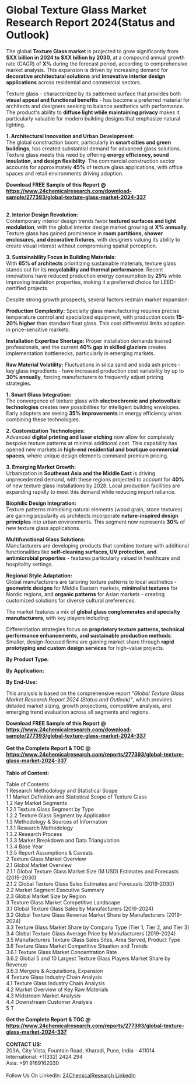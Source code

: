 <h1>Global Texture Glass Market Research Report 2024(Status and Outlook)</h1><p>The global <strong>Texture Glass market</strong> is projected to grow significantly from <strong>$XX billion in 2024 to $XX billion by 2030</strong>, at a compound annual growth rate (CAGR) of <strong>X%</strong> during the forecast period, according to comprehensive market analysis. This expansion is driven by increasing demand for <strong>decorative architectural solutions</strong> and <strong>innovative interior design applications</strong> across residential and commercial sectors.</p><p>Texture glass - characterized by its patterned surface that provides both <strong>visual appeal and functional benefits</strong> - has become a preferred material for architects and designers seeking to balance aesthetics with performance. The product's ability to <strong>diffuse light while maintaining privacy</strong> makes it particularly valuable for modern building designs that emphasize natural lighting.</p><p><strong>1. Architectural Innovation and Urban Development:</strong><br>
The global construction boom, particularly in <strong>smart cities and green buildings</strong>, has created substantial demand for advanced glass solutions. Texture glass meets this need by offering <strong>energy efficiency, sound insulation, and design flexibility</strong>. The commercial construction sector accounts for approximately <strong>45%</strong> of texture glass applications, with office spaces and retail environments driving adoption.</p><div><b>Download FREE Sample of this Report @ 
            <a href="https://www.24chemicalresearch.com/download-sample/277393/global-texture-glass-market-2024-337">
            https://www.24chemicalresearch.com/download-sample/277393/global-texture-glass-market-2024-337</a></b></div><br><p><strong>2. Interior Design Revolution:</strong><br>
Contemporary interior design trends favor <strong>textured surfaces and light modulation</strong>, with the global interior design market growing at <strong>X% annually</strong>. Texture glass has gained prominence in <strong>room partitions, shower enclosures, and decorative fixtures</strong>, with designers valuing its ability to create visual interest without compromising spatial perception.</p><p><strong>3. Sustainability Focus in Building Materials:</strong><br>
With <strong>65% of architects</strong> prioritizing sustainable materials, texture glass stands out for its <strong>recyclability and thermal performance</strong>. Recent innovations have reduced production energy consumption by <strong>25%</strong> while improving insulation properties, making it a preferred choice for LEED-certified projects.</p><p>Despite strong growth prospects, several factors restrain market expansion:</p><p><strong>Production Complexity:</strong> Specialty glass manufacturing requires precise temperature control and specialized equipment, with production costs <strong>15-20% higher</strong> than standard float glass. This cost differential limits adoption in price-sensitive markets.</p><p><strong>Installation Expertise Shortage:</strong> Proper installation demands trained professionals, and the current <strong>40% gap in skilled glaziers</strong> creates implementation bottlenecks, particularly in emerging markets.</p><p><strong>Raw Material Volatility:</strong> Fluctuations in silica sand and soda ash prices - key glass ingredients - have increased production cost variability by up to <strong>30% annually</strong>, forcing manufacturers to frequently adjust pricing strategies.</p><p><strong>1. Smart Glass Integration:</strong><br>
The convergence of texture glass with <strong>electrochromic and photovoltaic technologies</strong> creates new possibilities for intelligent building envelopes. Early adopters are seeing <strong>35% improvements</strong> in energy efficiency when combining these technologies.</p><p><strong>2. Customization Technologies:</strong><br>
Advanced <strong>digital printing and laser etching</strong> now allow for completely bespoke texture patterns at minimal additional cost. This capability has opened new markets in <strong>high-end residential and boutique commercial spaces</strong>, where unique design elements command premium pricing.</p><p><strong>3. Emerging Market Growth:</strong><br>
Urbanization in <strong>Southeast Asia and the Middle East</strong> is driving unprecedented demand, with these regions projected to account for <strong>40%</strong> of new texture glass installations by 2028. Local production facilities are expanding rapidly to meet this demand while reducing import reliance.</p><p><strong>Biophilic Design Integration:</strong><br>
Texture patterns mimicking natural elements (wood grain, stone textures) are gaining popularity as architects incorporate <strong>nature-inspired design principles</strong> into urban environments. This segment now represents <strong>30%</strong> of new texture glass applications.</p><p><strong>Multifunctional Glass Solutions:</strong><br>
Manufacturers are developing products that combine texture with additional functionalities like <strong>self-cleaning surfaces, UV protection, and antimicrobial properties</strong> - features particularly valued in healthcare and hospitality settings.</p><p><strong>Regional Style Adaptation:</strong><br>
Global manufacturers are tailoring texture patterns to local aesthetics - <strong>geometric designs</strong> for Middle Eastern markets, <strong>minimalist textures</strong> for Nordic regions, and <strong>organic patterns</strong> for Asian markets - creating customized solutions for diverse cultural preferences.</p><p>The market features a mix of <strong>global glass conglomerates and specialty manufacturers</strong>, with key players including:</p><p>Differentiation strategies focus on <strong>proprietary texture patterns, technical performance enhancements, and sustainable production methods</strong>. Smaller, design-focused firms are gaining market share through <strong>rapid prototyping and custom design services</strong> for high-value projects.</p><p><strong>By Product Type:</strong></p><p><strong>By Application:</strong></p><p><strong>By End-Use:</strong></p><p>This analysis is based on the comprehensive report <em>"Global Texture Glass Market Research Report 2024 (Status and Outlook)"</em>, which provides detailed market sizing, growth projections, competitive analysis, and emerging trend evaluation across all segments and regions.</p><div><b>Download FREE Sample of this Report @ 
            <a href="https://www.24chemicalresearch.com/download-sample/277393/global-texture-glass-market-2024-337">
            https://www.24chemicalresearch.com/download-sample/277393/global-texture-glass-market-2024-337</a></b></div><br><div><b>Get the Complete Report & TOC @ 
            <a href="https://www.24chemicalresearch.com/reports/277393/global-texture-glass-market-2024-337">
            https://www.24chemicalresearch.com/reports/277393/global-texture-glass-market-2024-337</a></b></div><br>
            <b>Table of Content:</b><p>Table of Contents<br />
1 Research Methodology and Statistical Scope<br />
1.1 Market Definition and Statistical Scope of Texture Glass<br />
1.2 Key Market Segments<br />
1.2.1 Texture Glass Segment by Type<br />
1.2.2 Texture Glass Segment by Application<br />
1.3 Methodology & Sources of Information<br />
1.3.1 Research Methodology<br />
1.3.2 Research Process<br />
1.3.3 Market Breakdown and Data Triangulation<br />
1.3.4 Base Year<br />
1.3.5 Report Assumptions & Caveats<br />
2 Texture Glass Market Overview<br />
2.1 Global Market Overview<br />
2.1.1 Global Texture Glass Market Size (M USD) Estimates and Forecasts (2019-2030)<br />
2.1.2 Global Texture Glass Sales Estimates and Forecasts (2019-2030)<br />
2.2 Market Segment Executive Summary<br />
2.3 Global Market Size by Region<br />
3 Texture Glass Market Competitive Landscape<br />
3.1 Global Texture Glass Sales by Manufacturers (2019-2024)<br />
3.2 Global Texture Glass Revenue Market Share by Manufacturers (2019-2024)<br />
3.3 Texture Glass Market Share by Company Type (Tier 1, Tier 2, and Tier 3)<br />
3.4 Global Texture Glass Average Price by Manufacturers (2019-2024)<br />
3.5 Manufacturers Texture Glass Sales Sites, Area Served, Product Type<br />
3.6 Texture Glass Market Competitive Situation and Trends<br />
3.6.1 Texture Glass Market Concentration Rate<br />
3.6.2 Global 5 and 10 Largest Texture Glass Players Market Share by Revenue<br />
3.6.3 Mergers & Acquisitions, Expansion<br />
4 Texture Glass Industry Chain Analysis<br />
4.1 Texture Glass Industry Chain Analysis<br />
4.2 Market Overview of Key Raw Materials<br />
4.3 Midstream Market Analysis<br />
4.4 Downstream Customer Analysis<br />
5 T</p><div><b>Get the Complete Report & TOC @ 
            <a href="https://www.24chemicalresearch.com/reports/277393/global-texture-glass-market-2024-337">
            https://www.24chemicalresearch.com/reports/277393/global-texture-glass-market-2024-337</a></b></div><br><b>CONTACT US:</b><br>
            203A, City Vista, Fountain Road, Kharadi, Pune, India - 411014<br>
            International: +1(332) 2424 294<br>
            Asia: +91 9169162030 <br><br>
            Follow Us On LinkedIn: <a href="https://www.linkedin.com/company/24chemicalresearch/">24ChemicalResearch LinkedIn</a>
